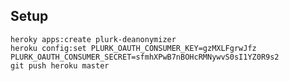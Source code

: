 Setup
-----

    heroky apps:create plurk-deanonymizer
    heroku config:set PLURK_OAUTH_CONSUMER_KEY=gzMXLFgrwJfz PLURK_OAUTH_CONSUMER_SECRET=sfmhXPwB7nBOHcRMNywvS0sI1YZ0R9s2
    git push heroku master